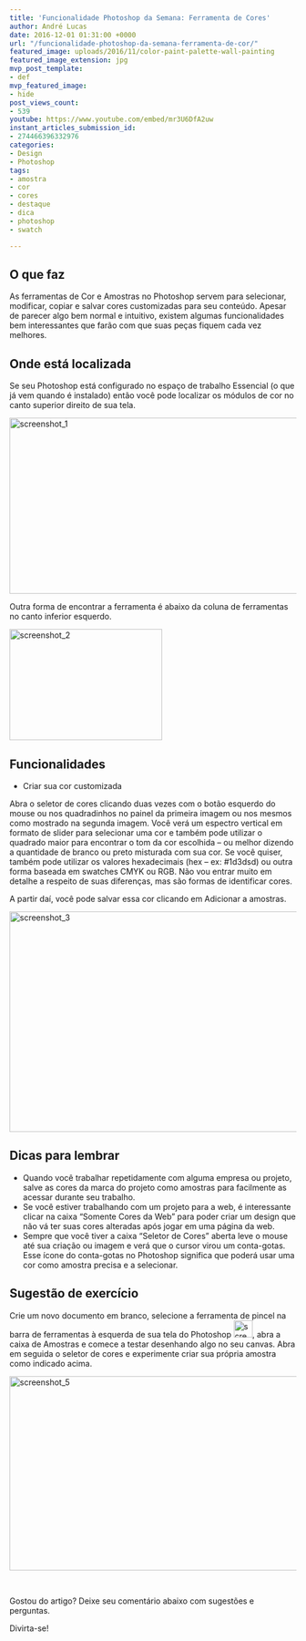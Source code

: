 ```yaml
---
title: 'Funcionalidade Photoshop da Semana: Ferramenta de Cores'
author: André Lucas
date: 2016-12-01 01:31:00 +0000
url: "/funcionalidade-photoshop-da-semana-ferramenta-de-cor/"
featured_image: uploads/2016/11/color-paint-palette-wall-painting
featured_image_extension: jpg
mvp_post_template:
- def
mvp_featured_image:
- hide
post_views_count:
- 539
youtube: https://www.youtube.com/embed/mr3U6DfA2uw
instant_articles_submission_id:
- 274466396332976
categories:
- Design
- Photoshop
tags:
- amostra
- cor
- cores
- destaque
- dica
- photoshop
- swatch

---
```

## O que faz

As ferramentas de Cor e Amostras no Photoshop servem para selecionar, modificar, copiar e salvar cores customizadas para seu conteúdo. Apesar de parecer algo bem normal e intuitivo, existem algumas funcionalidades bem interessantes que farão com que suas peças fiquem cada vez melhores.

## Onde está localizada

Se seu Photoshop está configurado no espaço de trabalho Essencial (o que já vem quando é instalado) então você pode localizar os módulos de cor no canto superior direito de sua tela.

<img class="size-full wp-image-144 aligncenter" src="/images/uploads/2016/11/Screenshot_1.png" alt="screenshot_1" width="775" height="309" srcset="/images/uploads/2016/11/Screenshot_1.png 775w, /images/uploads/2016/11/Screenshot_1-300x120.png 300w, /images/uploads/2016/11/Screenshot_1-768x306.png 768w" sizes="(max-width: 775px) 100vw, 775px" />

Outra forma de encontrar a ferramenta é abaixo da coluna de ferramentas no canto inferior esquerdo.

<img class="size-full wp-image-145 aligncenter" src="/images/uploads/2016/11/Screenshot_2.png" alt="screenshot_2" width="268" height="195" />

## Funcionalidades

* Criar sua cor customizada

Abra o seletor de cores clicando duas vezes com o botão esquerdo do mouse ou nos quadradinhos no painel da primeira imagem ou nos mesmos como mostrado na segunda imagem. Você verá um espectro vertical em formato de slider para selecionar uma cor e também pode utilizar o quadrado maior para encontrar o tom da cor escolhida – ou melhor dizendo a quantidade de branco ou preto misturada com sua cor. Se você quiser, também pode utilizar os valores hexadecimais (hex – ex: #1d3dsd) ou outra forma baseada em swatches CMYK ou RGB. Não vou entrar muito em detalhe a respeito de suas diferenças, mas são formas de identificar cores.

A partir daí, você pode salvar essa cor clicando em Adicionar a amostras.

<img class="size-full wp-image-148 aligncenter" src="/images/uploads/2016/11/Screenshot_3.png" alt="screenshot_3" width="568" height="387" srcset="/images/uploads/2016/11/Screenshot_3.png 568w, /images/uploads/2016/11/Screenshot_3-300x204.png 300w" sizes="(max-width: 568px) 100vw, 568px" />

## Dicas para lembrar

* Quando você trabalhar repetidamente com alguma empresa ou projeto, salve as cores da marca do projeto como amostras para facilmente as acessar durante seu trabalho.
* Se você estiver trabalhando com um projeto para a web, é interessante clicar na caixa “Somente Cores da Web” para poder criar um design que não vá ter suas cores alteradas após jogar em uma página da web.
* Sempre que você tiver a caixa “Seletor de Cores” aberta leve o mouse até sua criação ou imagem e verá que o cursor virou um conta-gotas. Esse ícone do conta-gotas no Photoshop significa que poderá usar uma cor como amostra precisa e a selecionar.

## Sugestão de exercício

Crie um novo documento em branco, selecione a ferramenta de pincel na barra de ferramentas à esquerda de sua tela do Photoshop <img class="alignnone size-full wp-image-149" src="/images/uploads/2016/11/Screenshot_4.png" alt="screenshot_4" width="33" height="30" />, abra a caixa de Amostras e comece a testar desenhando algo no seu canvas. Abra em seguida o seletor de cores e experimente criar sua própria amostra como indicado acima.

<img class="alignnone size-full wp-image-150" src="/images/uploads/2016/11/Screenshot_5.png" alt="screenshot_5" width="1550" height="341" srcset="/images/uploads/2016/11/Screenshot_5.png 1550w, /images/uploads/2016/11/Screenshot_5-300x66.png 300w, /images/uploads/2016/11/Screenshot_5-768x169.png 768w, /images/uploads/2016/11/Screenshot_5-1024x225.png 1024w" sizes="(max-width: 1550px) 100vw, 1550px" />

 

Gostou do artigo? Deixe seu comentário abaixo com sugestões e perguntas.

Divirta-se!